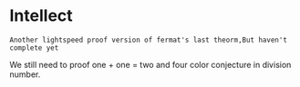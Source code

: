 # Intellect
    Another lightspeed proof version of fermat's last theorm,But haven't complete yet
We still need to proof one + one = two and four color conjecture in division number.

